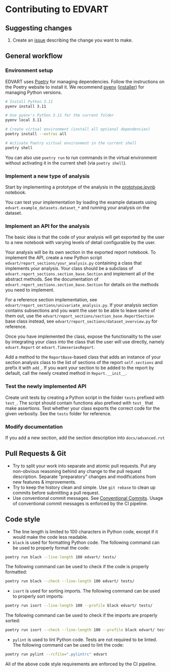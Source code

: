 # Contributing to EDVART

## Suggesting changes
1. Create an [issue](https://github.com/datamole-ai/edvart/issues) describing the change you want to make.

## General workflow

### Environment setup
EDVART uses [Poetry](https://python-poetry.org/) for managing dependencies.
Follow the instructions on the Poetry website to install it.
We recommend [pyenv](https://github.com/pyenv/pyenv)
([installer](https://github.com/pyenv/pyenv-installer)) for managing Python versions.
```bash
# Install Python 3.11
pyenv install 3.11

# Use pyenv's Python 3.11 for the current folder
pyenv local 3.11

# Create virtual environment (install all optional dependencies)
poetry install --extras all

# Activate Poetry virtual environment in the current shell
poetry shell
```

You can also use `poetry run` to run commands in the virtual environment without activating it in the current shell (via `poetry shell`).

### Implement a new type of analysis
Start by implementing a prototype of the analysis in the [prototype.ipynb](prototype.ipynb) notebook.

You can test your implementation by loading the example datasets using `edvart.example_datasets.dataset_*` and running your analysis on the dataset.

### Implement an API for the analysis
The basic idea is that the code of your analysis will get exported by the user to a new notebook with varying levels of detail configurable by the user.

Your analysis will be its own section in the exported report notebook.
To implement the API, create a new Python script `edvart/report_sections/your_analysis.py` containing a class that implements your analysis.
Your class should be a subclass of `edvart.report_sections.section_base.Section` and implement all of the abstract methods.
See the documentation of `edvart.report_sections.section_base.Section` for details on the methods you need to implement.

For a reference section implementation, see `edvart/report_sections/univariate_analysis.py`.
If your analysis section contains subsections and you want the user to be able to leave some of them out,
use the `edvart/report_sections/section_base.ReportSection` base class instead,
see `edvart/report_sections/dataset_overview.py` for reference.

Once you have implemented the class, expose the functionality to the user by integrating
your class into the class that the user will use directly, namely `edvart.Report` or `edvart.TimeseriesReport`.

Add a method to the `ReportBase`-based class that adds an instance of your section analysis class
to the list of sections of the report `self.sections` and prefix it with `add_`.
If you want your section to be added to the report by default, call the newly created method in `Report.__init__`.

### Test the newly implemented API
Create unit tests by creating a Python script in the folder `tests` prefixed with `test_`.
The script should contain functions also prefixed with `test_` that make assertions.
Test whether your class exports the correct code for the given verbosity. See the `tests` folder for reference.

### Modify documentation
If you add a new section, add the section description into `docs/advanced.rst`

## Pull Requests & Git

* Try to split your work into separate and atomic pull requests. Put any
  non-obvious reasoning behind any change to the pull request description.
  Separate “preparatory” changes and modifications from new features &
  improvements.
* Try to keep the history clean and simple. Use `git rebase` to clean up commits before submitting a pull request.
* Use conventional commit messages. See [Conventional Commits](https://www.conventionalcommits.org/en/v1.0.0/).
  Usage of conventional commit messages is enforced by the CI pipeline.


## Code style
* The line length is limited to 100 characters in Python code, except if it would make the code less readable.
* `black` is used for formatting Python code. The following command can be used to properly format the code:
```bash
poetry run black --line-length 100 edvart/ tests/
```
The following command can be used to check if the code is properly formatted:
```bash
poetry run black --check --line-length 100 edvart/ tests/
````

* `isort` is used for sorting imports.
The following command can be used to properly sort imports:
```bash
poetry run isort --line-length 100 --profile black edvart/ tests/
```
The following command can be used to check if the imports are properly sorted:
```bash
poetry run isort --check --line-length 100 --profile black edvart/ tests/
```

* `pylint` is used to lint Python code. Tests are not required to be linted.
The following command can be used to lint the code:
```bash
poetry run pylint --rcfile=".pylintrc" edvart
```

All of the above code style requirements are enforced by the CI pipeline.
